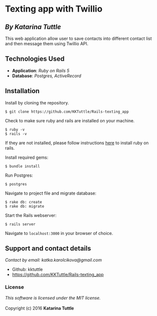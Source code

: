 #  Texting app with Twillio
## *By Katarina Tuttle*

This web application allow user to save contacts into different contact list and then message them using Twillio API.

## Technologies Used

* **Application**: *Ruby on Rails 5*<br>
* **Database**: *Postgres, ActiveRecord*

Installation
------------

Install by cloning the repository.  
```
$ git clone https://github.com/KKTuttle/Rails-texting_app
```

Check to make sure ruby and rails are installed on your machine.  
```
$ ruby -v
$ rails -v
```
If they are not installed, please follow instructions [here](http://guides.rubyonrails.org/getting_started.html#installing-rails) to install ruby on rails.

Install required gems:
```
$ bundle install
```

Run Postgres:
```
$ postgres
```

Navigate to project file and migrate database:
```
$ rake db: create
$ rake db: migrate
```

Start the Rails webserver:
```
$ rails server
```

Navigate to `localhost:3000` in your browser of choice.

## Support and contact details

_Contact by email: katka.karolcikova@gmail.com_
* Github: kktuttle
* https://github.com/KKTuttle/Rails-texting_app

###  License

_This software is licensed under the MIT license._<br><br>
Copyright (c) 2016 **Katarina Tuttle**
